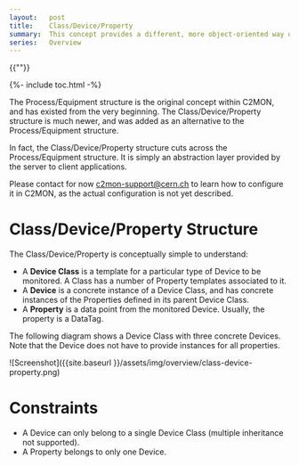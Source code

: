 ```yaml
---
layout:   post
title:    Class/Device/Property
summary:  This concept provides a different, more object-oriented way of structuring monitoring data coming from C2MON DAQs.
series:   Overview
---
```

{{""}}

{%- include toc.html -%}

The Process/Equipment structure is the original concept within C2MON, and has existed from the very beginning.
The Class/Device/Property structure is much newer, and was added as an alternative to the Process/Equipment structure.

In fact, the Class/Device/Property structure cuts across the Process/Equipment structure.
It is simply an abstraction layer provided by the server to client applications.

Please contact for now [c2mon-support@cern.ch](mailto:c2mon-support@cern.ch) to learn how to configure it in C2MON, as the actual configuration is not yet described.


# Class/Device/Property Structure

The Class/Device/Property is conceptually simple to understand:

* A **Device Class** is a template for a particular type of Device to be monitored. A Class has a number of Property templates associated to it.
* A **Device** is a concrete instance of a Device Class, and has concrete instances of the Properties defined in its parent Device Class.
* A **Property** is a data point from the monitored Device. Usually, the property is a DataTag.

The following diagram shows a Device Class with three concrete Devices. Note that the Device does not have to provide instances for all properties.

![Screenshot]({{site.baseurl }}/assets/img/overview/class-device-property.png)


# Constraints

* A Device can only belong to a single Device Class (multiple inheritance not supported).
* A Property belongs to only one Device.
